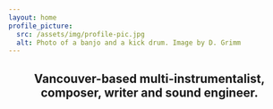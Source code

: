 ```yaml
---
layout: home
profile_picture:
  src: /assets/img/profile-pic.jpg
  alt: Photo of a banjo and a kick drum. Image by D. Grimm
---
```

<center>
<h2 class>
Vancouver-based multi-instrumentalist, composer, writer and sound engineer. 
</h2>
</center>
